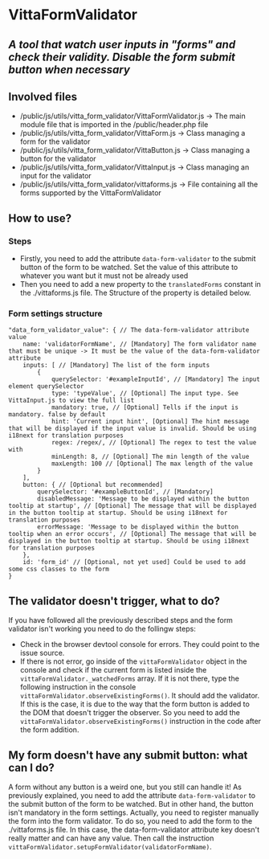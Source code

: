 # VittaFormValidator
## _A tool that watch user inputs in "forms" and check their validity. Disable the form submit button when necessary_

## Involved files
- /public/js/utils/vitta_form_validator/VittaFormValidator.js -> The main module file that is imported in the /public/header.php file
- /public/js/utils/vitta_form_validator/VittaForm.js -> Class managing a form for the validator
- /public/js/utils/vitta_form_validator/VittaButton.js -> Class managing a button for the validator
- /public/js/utils/vitta_form_validator/VittaInput.js -> Class managing an input for the validator
- /public/js/utils/vitta_form_validator/vittaforms.js -> File containing all the forms supported by the VittaFormValidator

## How to use?
### Steps
- Firstly, you need to add the attribute `data-form-validator` to the submit button of the form to be watched. Set the value of this attribute to whatever you want but it must not be already used
- Then you need to add a new property to the `translatedForms` constant in the ./vittaforms.js file. The Structure of the property is detailed below.

### Form settings structure
```
"data_form_validator_value": { // The data-form-validator attribute value
    name: 'validatorFormName', // [Mandatory] The form validator name that must be unique -> It must be the value of the data-form-validator attribute
    inputs: [ // [Mandatory] The list of the form inputs
        {
            querySelector: '#exampleInputId', // [Mandatory] The input element querySelector
            type: 'typeValue', // [Optional] The input type. See VittaInput.js to view the full list
            mandatory: true, // [Optional] Tells if the input is mandatory. false by default
            hint: 'Current input hint', [Optional] The hint message that will be displayed if the input value is invalid. Should be using i18next for translation purposes
            regex: /regex/, // [Optional] The regex to test the value with
            minLength: 8, // [Optional] The min length of the value
            maxLength: 100 // [Optional] The max length of the value
        }
    ], 
    button: { // [Optional but recommended]
        querySelector: '#exampleButtonId', // [Mandatory]
        disabledMessage: 'Message to be displayed within the button tooltip at startup', // [Optional] The message that will be displayed in the button tooltip at startup. Should be using i18next for translation purposes
        errorMessage: 'Message to be displayed within the button tooltip when an error occurs', // [Optional] The message that will be displayed in the button tooltip at startup. Should be using i18next for translation purposes
    },
    id: 'form_id' // [Optional, not yet used] Could be used to add some css classes to the form
}
```

## The validator doesn't trigger, what to do?

If you have followed all the previously described steps and the form validator isn't working you need to do the follingw steps:
- Check in the browser devtool console for errors. They could point to the issue source.
- If there is not error, go inside of the `vittaFormValidator` object in the console and check if the current form is listed inside the `vittaFormValidator._watchedForms` array. If it is not there, type the following instruction in the console `vittaFormValidator.observeExistingForms()`. It should add the validator. If this is the case, it is due to the way that the form button is added to the DOM that doesn't trigger the observer. So you need to add the `vittaFormValidator.observeExistingForms()` instruction in the code after the form addition.

## My form doesn't have any submit button: what can I do?
A form without any button is a weird one, but you still can handle it!
As previously explained, you need to add the attribute `data-form-validator` to the submit button of the form to be watched. But in other hand, the button isn't mandatory in the form settings.
Actually, you need to register manually the form into the form validator. To do so, you need to add the form to the ./vittaforms.js file. In this case, the data-form-validator attribute key doesn't really matter and can have any value. Then call the instruction `vittaFormValidator.setupFormValidator(validatorFormName)`.
